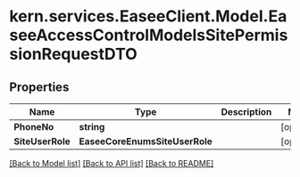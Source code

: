 # kern.services.EaseeClient.Model.EaseeAccessControlModelsSitePermissionRequestDTO

## Properties

Name | Type | Description | Notes
------------ | ------------- | ------------- | -------------
**PhoneNo** | **string** |  | [optional] 
**SiteUserRole** | **EaseeCoreEnumsSiteUserRole** |  | [optional] 

[[Back to Model list]](../README.md#documentation-for-models) [[Back to API list]](../README.md#documentation-for-api-endpoints) [[Back to README]](../README.md)

